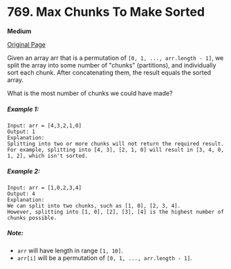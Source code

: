 # 769. Max Chunks To Make Sorted

**Medium**

[Original Page](https://leetcode.com/problems/max-chunks-to-make-sorted/)

Given an array arr that is a permutation of `[0, 1, ..., arr.length - 1]`, we split the array into some number of "chunks" (partitions), and individually sort each chunk.  After concatenating them, the result equals the sorted array.

What is the most number of chunks we could have made?

##### Example 1:
```
Input: arr = [4,3,2,1,0]
Output: 1
Explanation:
Splitting into two or more chunks will not return the required result.
For example, splitting into [4, 3], [2, 1, 0] will result in [3, 4, 0, 1, 2], which isn't sorted. 
```

##### Example 2:
```
Input: arr = [1,0,2,3,4]
Output: 4
Explanation:
We can split into two chunks, such as [1, 0], [2, 3, 4].
However, splitting into [1, 0], [2], [3], [4] is the highest number of chunks possible.
```

##### Note:
- `arr` will have length in range `[1, 10]`.
- `arr[i]` will be a permutation of `[0, 1, ..., arr.length - 1]`.
